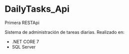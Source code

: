 # DailyTasks_Api
Primera RESTApi

Sistema de administración de tareas diarias.
Realizado en:
* .NET CORE 7
* SQL Server
